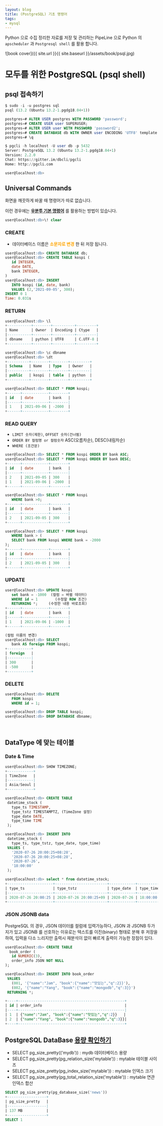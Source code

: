 ```yaml
---
layout: blog
title: (PostgreSQL) 기초 명령어
tags:
- mysql
---
```


Python 으로 수집 정리한 자료를 저장 및 관리하는 PipeLine 으로 Python 의 `apscheduler` 과 `Postgresql shell` 를 활용 합니다.

![book cover]({{ site.url }}{{ site.baseurl }}/assets/book/psql.jpg)

# 모두를 위한 PostgreSQL (psql shell)

## psql 접속하기

```sql
$ sudo -i -u postgres sql
psql (13.2 (Ubuntu 13.2-1.pgdg18.04+1))

postgres=# ALTER USER postgres WITH PASSWORD 'password';
postgres=# CREATE USER user SUPERUSER;
postgres=# ALTER USER user WITH PASSWORD 'password2';
postgres=# CREATE DATABASE db WITH OWNER user ENCODING 'UTF8' template template0;
postgres=# \q

$ pgcli -h localhost -U user db -p 5432
Server: PostgreSQL 13.2 (Ubuntu 13.2-1.pgdg18.04+1)
Version: 2.2.0
Chat: https://gitter.im/dbcli/pgcli
Home: http://pgcli.com

user@localhost:db>
```

## Universal Commands

화면을 깨끗하게 바꿀 때 명령어가 따로 없습니다.

이런 경우에는 **<span style="color:var(--strong);">[우분투 기본 명령어](https://stackoverflow.com/questions/26065426/keystroke-to-clear-screen-in-psql)</span>** 를 활용하는 방법이 있습니다.

```sql
user@localhost:db>\! clear
```

### CREATE
- 데이터베이스 이름은 <b style="color:orange">소문자로 변경</b> 한 뒤 저장 됩니다.

```sql
user@localhost:db> CREATE DATABASE db;
user@localhost:db> CREATE TABLE kospi (
   id INTEGER,
   date DATE,
   bank INTEGER,
)
user@localhost:db> INSERT 
   INTO kospi (id, date, bank) 
   VALUES (2,'2021-09-05', 300);
INSERT 0 1
Time: 0.031s
```

### RETURN
```sql
user@localhost:db> \l
+-----------+--------+----------+---------+
| Name      | Owner  | Encoding | Ctype   |
|-----------+--------+----------+---------|
| dbname    | python | UTF8     | C.UTF-8 |
+-----------+--------+----------+---------+

user@localhost:db> \c dbname  
user@localhost:db> \dt
+----------+--------+--------+---------+
| Schema   | Name   | Type   | Owner   |
|----------+--------+--------+---------|
| public   | kospi  | table  | python  |
+----------+--------+--------+---------+

user@localhost:db> SELECT * FROM kospi;
+------+------------+--------+
| id   | date       | bank   |
|------+------------+--------|
| 1    | 2021-09-06 | -2000  |
+------+------------+--------+
```

### READ QUERY
- `LIMIT 숫자(제한)`, `OFFSET 숫자(건너뜀)` 
- `ORDER BY 컬럼명 or 컬럼숫자` ASC(오름차순), DESC(내림차순)
- `WHERE (조건문)`

```sql
user@localhost:db> SELECT * FROM kospi ORDER BY bank ASC;
user@localhost:db> SELECT * FROM kospi ORDER BY bank DESC;
+------+------------+--------+
| id   | date       | bank   |
|------+------------+--------|
| 2    | 2021-09-05 | 300    |
| 1    | 2021-09-06 | -2000  |
+------+------------+--------+

user@localhost:db> SELECT * FROM kospi 
   WHERE bank >0;
+------+------------+--------+
| id   | date       | bank   |
|------+------------+--------|
| 2    | 2021-09-05 | 300    |
+------+------------+--------+

user@localhost:db> SELECT * FROM kospi 
   WHERE bank > (
   SELECT bank FROM kospi WHERE bank = -2000
);
+------+------------+--------+
| id   | date       | bank   |
|------+------------+--------|
| 2    | 2021-09-05 | 300    |
+------+------------+--------+
```

### UPDATE
```sql
user@localhost:db> UPDATE kospi
   set bank = -1000  (컬럼 = 바뀔 데이터)
   WHERE id = 1        (수정할 ROW 조건)
   RETURNING *;     (수정한 내용 바로조회)
+------+------------+--------+
| id   | date       | bank   |
|------+------------+--------|
| 1    | 2021-09-06 | -1000  |
+------+------------+--------+

(컬럼 이름의 변경)
user@localhost:db> SELECT 
   bank AS foreign FROM kospi;
+-----------+
| foreign   |
|-----------|
| 300       |
| -500      |
+-----------+
```

### DELETE
```sql
user@localhost:db> DELETE 
   FROM kospi
   WHERE id = 1;

user@localhost:db> DROP TABLE kospi;
user@localhost:db> DROP DATABASE dbname;
```

<br/>

## DataType 에 맞는 테이블

### Date & Time

```sql
user@localhost:db> SHOW TIMEZONE;
+------------+
| TimeZone   |
|------------|
| Asia/Seoul |
+------------+

user@localhost:db> CREATE TABLE 
 datetime_stock (
   type_ts TIMESTAMP,
   type_tstz TIMESTAMPTZ, (TimeZone 설정)
   type_date DATE,
   type_time TIME
 );

user@localhost:db> INSERT INTO 
 datetime_stock (
   type_ts, type_tstz, type_date, type_time)
 VALUES (
   '2020-07-26 20:00:25+08:28',
   '2020-07-26 20:00:25+08:28',
   '2020-07-26',
   '18:00:00'
 );

user@localhost:db> select * from datetime_stock;
+---------------------+------------------------+------------+-----------+
| type_ts             | type_tstz              | type_date  | type_time |
|---------------------+------------------------+------------+-----------|
| 2020-07-26 20:00:25 | 2020-07-26 20:00:25+09 | 2020-07-26 | 18:00:00  |
+---------------------+------------------------+------------+-----------+
```

### JSON JSONB data

PostgreSQL 의 경우, JSON 데이터를 컬럼에 입력가능하다, JSON 과 JSONB 두가지가 있고 JSONB 를 선호하는 이유로는 텍스트를 이진(binary) 형태로 분해 후 저장을 하여, 입력을 다소 느리지만 출력시 재분석이 없이 빠르게 출력이 가능한 장점이 있다.
 
```sql
user@localhost:db> CREATE TABLE 
  book_order (
   id NUMERIC(3),
   order_info JSON NOT NULL
);

user@localhost:db> INSERT INTO book_order
 VALUES 
   (001, '{"name":"Jam", "book":{"name":"맛있는","q":2}}'),
   (002, '{"name":"Yang", "book":{"name":"mongodb","q":3}}')
 RETURNING *;

+----+-------------------------------------------------+
| id | order_info                                      |
|----+-------------------------------------------------|
| 1  | {"name":"Jam", "book":{"name":"맛있는","q":2}}   |
| 2  | {"name":"Yang", "book":{"name":"mongodb","q":3}}|
+----+-------------------------------------------------+
```

## PostgreSQL DataBase [용량 확인하기](https://codereader37.tistory.com/108)

- SELECT pg_size_pretty(('mydb')) : mydb 데이터베이스 용량 
- SELECT pg_size_pretty(pg_relation_size('mytable')) : mytable 테이블 사이즈 
- SELECT pg_size_pretty(pg_index_size('mytable')) : mytable 인덱스 크기
- SELECT pg_size_pretty(pg_total_relation_size('mytable')) : mytable 연관인덱스 합산

```sql
SELECT pg_size_pretty(pg_database_size('news'))
+------------------+
| pg_size_pretty   |
|------------------|
| 137 MB           |
+------------------+
SELECT 1
```
